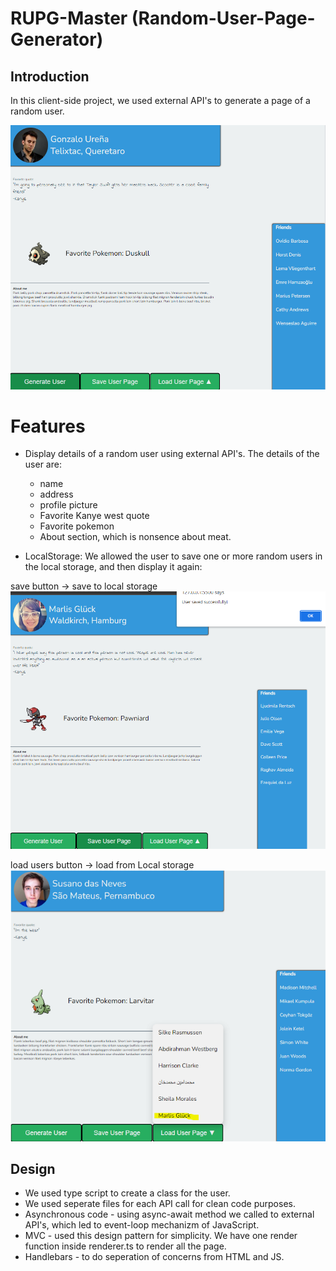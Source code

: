 # RUPG-Master (Random-User-Page-Generator)

## Introduction

In this client-side project, we used external API's to generate a page of a random user.

![Alt text](/images/generate_button.png?raw=true "Optional Title")

# Features

- Display details of a random user using external API's.
  The details of the user are:

  - name
  - address
  - profile picture
  - Favorite Kanye west quote
  - Favorite pokemon
  - About section, which is nonsence about meat.

- LocalStorage: We allowed the user to save one or more random users in the local storage, and then display it again:

save button -> save to local storage
![Alt text](/images/save_button.png?raw=true "Optional Title")

load users button -> load from Local storage
![Alt text](/images/load_button.png?raw=true "Optional Title")

## Design

- We used type script to create a class for the user.
- We used seperate files for each API call for clean code purposes.
- Asynchronous code - using async-await method we called to external API's, which led to event-loop mechanizm of JavaScript.
- MVC - used this design pattern for simplicity. We have one render function inside renderer.ts to render all the page.
- Handlebars - to do seperation of concerns from HTML and JS.
